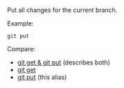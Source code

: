 Put all changes for the current branch.

Example:

```shell
git put
```

Compare:
* [git get & git put](../git-get-git-put) (describes both)
* [git get](../git-get)
* [git put](../git-put) (this alias)
